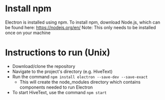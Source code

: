 # Install npm
Electron is installed using npm. To install npm, download Node.js, which can be found here: https://nodejs.org/en/
Note: This only needs to be installed once on your machine

# Instructions to run (Unix)
* Download/clone the repository
* Navigate to the project's directory (e.g. HiveText)
* Run the command `npm install electron --save-dev --save-exact`
  * This will create the node_modules directory which contains components needed to run Electron
* To start HiveText, use the command `npm start`
